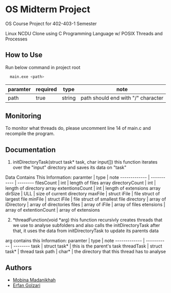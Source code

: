 
# OS Midterm Project

OS Course Project for 402-403-1 Semester

Linux NCDU Clone using C Programming Language w/ POSIX Threads and Processes




## How to Use

Run below command in project root

```bash
  main.exe <path>
```
paramter  | required | type | note
------------- | ------------- | ----------- | --------
path  | true | string | path should end with "/" character

## Monitoring

To monitor what threads do, please uncomment line 14 of main.c and recompile the program.

    
## Documentation

1. initDirectoryTask(struct task* task, char input[])
this function iterates over the "input" directory and saves its data on "task"

Data Contains This Information:
paramter  | type | note
------------- | ----------- | --------
filesCount  | int | length of files array
directoryCount | int | length of directory array
extentionsCount | int | length of extensions array
dirSize | ULL | size of current directory
maxFile | struct iFile | file struct of largest file
minFile | struct iFile | file struct of smallest file
directory | array of iDirectory | array of directories
files | array of iFile | array of files
etensions | array of extentionCount | array of extensions

2. *threadFunction(void *arg)
this function recursivly creates threads that we use to analyse subfolders and also calls the initDirectoryTask
after that, it uses the data from initDirectoryTask to update its parents data

arg contains this Information:
paramter  | type | note
------------- | ----------- | --------
task | struct task* | this is the parent's task
threadTask | struct task* | thread task
path | char* | the directory that this thread has to analyse

## Authors

- [Mobina Madanikhah](https://www.github.com/MbnMdn)
- [Erfan Golzari](https://www.github.com/ErfaNEP1)


